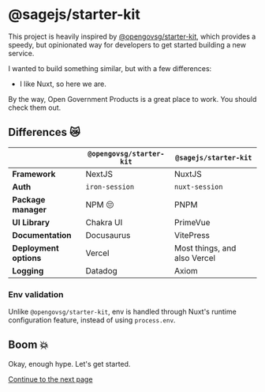 # @sagejs/starter-kit

This project is heavily inspired by [@opengovsg/starter-kit](https://github.com/opengovsg/starter-kit), which provides a speedy, but opinionated way for developers to get started building a new service.

I wanted to build something similar, but with a few differences:

* I like Nuxt, so here we are.

By the way, Open Government Products is a great place to work. You should check them out.

## Differences 😿

|                        | `@opengovsg/starter-kit` | `@sagejs/starter-kit`        |
| ---------------------- | ------------------------ | ---------------------------- |
| **Framework**          | NextJS                   | NuxtJS                       |
| **Auth**               | `iron-session`           | `nuxt-session`               |
| **Package manager**    | NPM 😔                    | PNPM                         |
| **UI Library**         | Chakra UI                | PrimeVue                     |
| **Documentation**      | Docusaurus               | VitePress                    |
| **Deployment options** | Vercel                   | Most things, and also Vercel |
| **Logging**            | Datadog                  | Axiom                        |

### Env validation

Unlike `@opengovsg/starter-kit`, env is handled through Nuxt's runtime configuration feature, instead of using `process.env`.

## Boom 💥

Okay, enough hype. Let's get started.

[Continue to the next page](/get-started/prerequisites)
